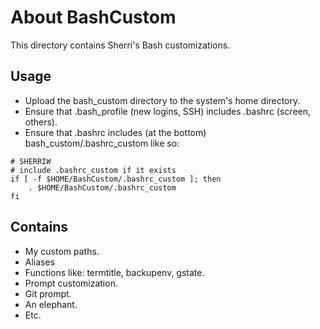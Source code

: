 # About BashCustom

This directory contains Sherri's Bash customizations.

## Usage

- Upload the bash_custom directory to the system's home directory.
- Ensure that .bash_profile (new logins, SSH) includes .bashrc (screen, others).
- Ensure that .bashrc includes (at the bottom) bash_custom/.bashrc_custom like so:

```
# SHERRIW
# include .bashrc_custom if it exists
if [ -f $HOME/BashCustom/.bashrc_custom ]; then
    . $HOME/BashCustom/.bashrc_custom
fi
```


## Contains

- My custom paths.
- Aliases
- Functions like: termtitle, backupenv, gstate.
- Prompt customization.
- Git prompt.
- An elephant.
- Etc.
